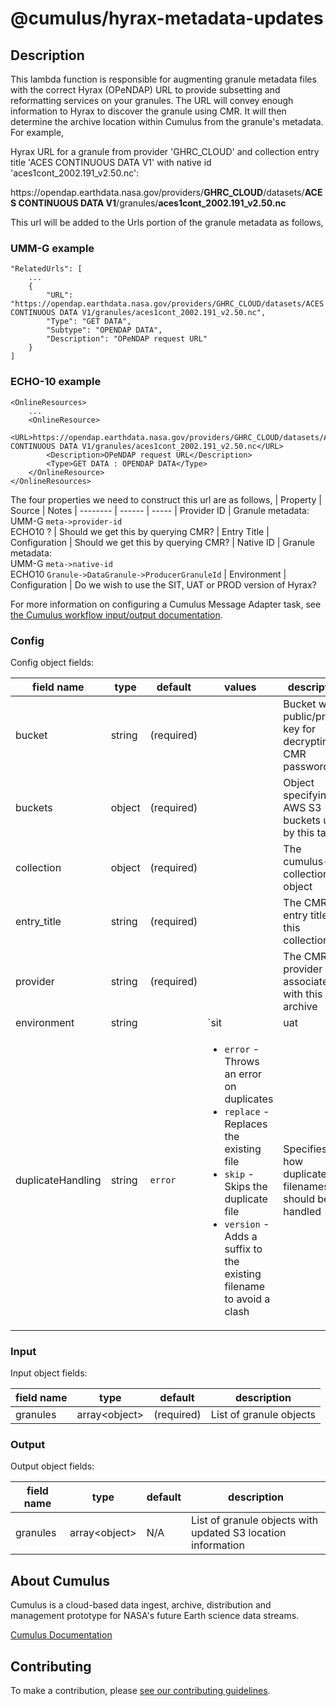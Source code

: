 # @cumulus/hyrax-metadata-updates

## Description

This lambda function is responsible for augmenting granule metadata files with the correct Hyrax (OPeNDAP) URL to provide subsetting and reformatting services on your granules. The URL will convey enough information to Hyrax to discover the granule using CMR. It will then determine the archive location within Cumulus from the granule's metadata.
For example,

Hyrax URL for a granule from provider 'GHRC_CLOUD' and collection entry title 'ACES CONTINUOUS DATA V1' with native id 'aces1cont_2002.191_v2.50.nc':

h<span>ttps://opendap.earthdata.nasa.gov/providers/**GHRC_CLOUD**/datasets/**ACES CONTINUOUS DATA V1**/granules/**aces1cont_2002.191_v2.50.nc**

This url will be added to the Urls portion of the granule metadata as follows,

### UMM-G example

```
"RelatedUrls": [
    ...
    {
        "URL": "https://opendap.earthdata.nasa.gov/providers/GHRC_CLOUD/datasets/ACES CONTINUOUS DATA V1/granules/aces1cont_2002.191_v2.50.nc",
        "Type": "GET DATA",
        "Subtype": "OPENDAP DATA",
        "Description": "OPeNDAP request URL"
    }
]
```

### ECHO-10 example

```
<OnlineResources>
    ...
    <OnlineResource>
        <URL>https://opendap.earthdata.nasa.gov/providers/GHRC_CLOUD/datasets/ACES CONTINUOUS DATA V1/granules/aces1cont_2002.191_v2.50.nc</URL>
        <Description>OPeNDAP request URL</Description>
        <Type>GET DATA : OPENDAP DATA</Type>
    </OnlineResource>
</OnlineResources>
```
The four properties we need to construct this url are as follows,
| Property | Source | Notes
| -------- | ------ | -----
| Provider ID | Granule metadata:  <br>UMM-G `meta->provider-id`  <br>ECHO10 ? | Should we get this by querying CMR?
| Entry Title | Configuration | Should we get this by querying CMR?
| Native ID   | Granule metadata:  <br>UMM-G `meta->native-id`  <br>ECHO10 `Granule->DataGranule->ProducerGranuleId`
| Environment | Configuration | Do we wish to use the SIT, UAT or PROD version of Hyrax?


For more information on configuring a Cumulus Message Adapter task, see [the Cumulus workflow input/output documentation](https://nasa.github.io/cumulus/docs/workflows/input_output).

### Config

Config object fields:

| field name            | type    | default    | values         | description
| --------------------- | ------- | ---------- | -------------- | -----------
| bucket                | string  | (required) |                | Bucket with public/private key for decrypting CMR password
| buckets               | object  | (required) |                | Object specifying AWS S3 buckets used by this task
| collection            | object  | (required) |                | The cumulus-api collection object
| entry_title           | string  | (required) |                | The CMR entry title for this collection
| provider              | string  | (required) |                | The CMR provider ID associated with this archive
| environment           | string  |            | `sit|uat|prod` | The Hyrax environment you wish to interact with. If not present, then `prod` is assumed
| duplicateHandling     | string  | `error`    | <ul><li>`error` - Throws an error on duplicates</li><li>`replace` - Replaces the existing file</li><li>`skip` - Skips the duplicate file</li><li>`version` - Adds a suffix to the existing filename to avoid a clash</li></ul> | Specifies how duplicate filenames should be handled

### Input

Input object fields:

| field name | type            | default    | description
| ---------- | ----            | -------    | -----------
| granules   | array\<object\> | (required) | List of granule objects

### Output

Output object fields:

| field name | type            | default  | description
| ---------- | ----            | -------  | -----------
| granules   | array\<object\> | N/A      | List of granule objects with updated S3 location information

## About Cumulus

Cumulus is a cloud-based data ingest, archive, distribution and management prototype for NASA's future Earth science data streams.

[Cumulus Documentation](https://nasa.github.io/cumulus)

## Contributing

To make a contribution, please [see our contributing guidelines](https://github.com/nasa/cumulus/blob/master/CONTRIBUTING.md).